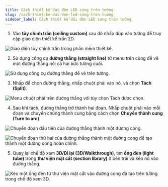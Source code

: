 ```yaml
---
title: Cách thiết kế dải đèn LED cong trên tường
slug: /cach-thiet-ke-dai-den-led-cong-tren-tuong
sidebar_label: Cách thiết kế dải đèn LED cong trên tường
---
```


1. Vào **tùy chỉnh trần (ceiling custom)** sau đó nhấp đúp vào tường để truy cập giao diện thiết kế trần 2D.

![Giao diện tùy chỉnh trần trong phần mềm thiết kế.](https://storage.googleapis.com/jegavn_kb/images/437c9374-28cd-4bbd-9b51-6c4131e02197.png)

2. Sử dụng công cụ **đường thẳng (straight line)** từ menu trên cùng để vẽ một đường thẳng nối cả hai bức tường cuối.

![Sử dụng công cụ đường thẳng để vẽ trên tường.](https://storage.googleapis.com/jegavn_kb/images/60f5374b-5f38-4f41-a467-fd75225743e5.png)

3. Nhấp để chọn đường thẳng, nhấp chuột phải vào nó, và chọn **Tách (Split)**.

![Menu chuột phải trên đường thẳng với tùy chọn Tách được chọn.](https://storage.googleapis.com/jegavn_kb/images/c6f6018d-b7b7-4be0-bf0e-0b5f83299ec4.png)

4. Sau khi tách, đường thẳng trở thành hai đoạn. Nhấp chuột phải vào mỗi đoạn và chuyển chúng thành cung bằng cách chọn **Chuyển thành cung (Turn to arc)**.

![Chuyển đoạn đầu tiên của đường thẳng thành một đường cong.](https://storage.googleapis.com/jegavn_kb/images/8732d850-34c1-426d-b719-ced4746af146.png)

![Chuyển đoạn thứ hai của đường thẳng thành một đường cong để tạo thành một đường cong hoàn chỉnh.](https://storage.googleapis.com/jegavn_kb/images/495ee9d5-af63-469e-aff9-a605831a2217.png)

5. Quay lại chế độ xem **3D/Đi lại (3D/Walkthrough)**, tìm **ống đèn (light tube)** trong **thư viện mặt cắt (section library)** ở bên trái và kéo nó vào đường thẳng.

![Kéo một ống đèn từ thư viện mặt cắt vào đường cong đã tạo trên tường trong chế độ xem 3D.](https://storage.googleapis.com/jegavn_kb/images/20339b9c-c17f-4f76-a757-2b7d8c999592.png)